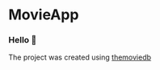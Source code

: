 # MovieApp

### Hello 👋

The project was created using [themoviedb](https://www.themoviedb.org/?language=en)

